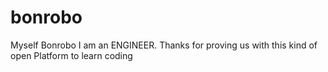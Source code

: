 # bonrobo
Myself Bonrobo 
I am an ENGINEER. 
Thanks for proving us with this kind of open Platform to learn coding
